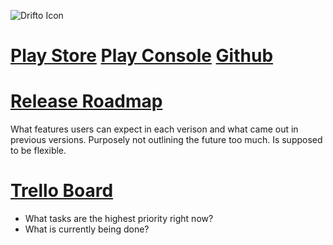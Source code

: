 ![Drifto Icon](https://play-lh.googleusercontent.com/QCG9LWqZQ7a_38eMxTS1XT-5ljv8k7vNUfhT9B_8-A6eoO_f-62s0wv7N41z9BPlRw=s360-rw)
# [Play Store](https://play.google.com/store/apps/details?id=com.UnluckyDuck.Drifto) [Play Console](https://play.google.com/console/u/0/developers/6908108298350354050/app/4972203671627442835/app-dashboard?timespan=thirtyDays) [Github](https://github.com/JohnnyHowe/drifto)
# [Release Roadmap](https://docs.google.com/document/d/1OZl7SOFWpyJQe53VO1pE96CwuFpeRHsQT8oy--o_yHM/edit?usp=sharing)
What features users can expect in each verison and what came out in previous versions.
Purposely not outlining the future too much. Is supposed to be flexible.
# [Trello Board](https://trello.com/b/XzQtjKNv/drifto)
* What tasks are the highest priority right now?
* What is currently being done?
